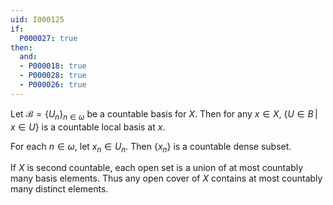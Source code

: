 ```yaml
---
uid: I000125
if:
  P000027: true
then:
  and:
  - P000018: true
  - P000028: true
  - P000026: true
---
```


Let $\mathcal{B}=\{U_n\}_{n \in \omega}$ be a countable basis for $X$. Then for any $x \in X$, $\{U \in B\,|\,x \in U\}$ is a countable local basis at $x$.

For each $n \in \omega$, let $x_n \in U_n$. Then $\{x_n\}$ is a countable dense subset.

If $X$ is second countable, each open set is a union of at most countably many basis elements. Thus any open cover of $X$ contains at most countably many distinct elements.

